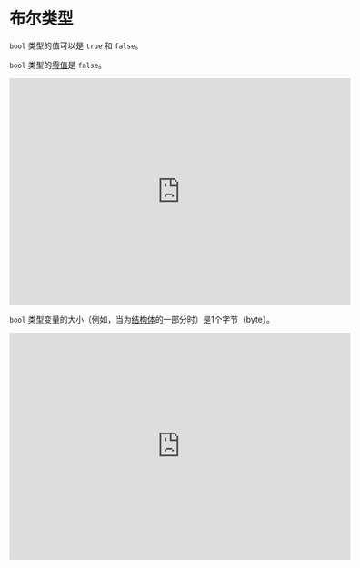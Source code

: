 # 布尔类型

`bool` 类型的值可以是 `true` 和 `false`。

`bool` 类型的[零值](zero-values.md)是 `false`。

<iframe src='https://glot.io/snippets/fapbqdlyqx/embed' frameborder='0' scrolling='no' sandbox='allow-forms allow-pointer-lock allow-popups allow-same-origin allow-scripts' width='600' height='400'></iframe>

`bool` 类型变量的大小（例如，当为[结构体](structures.md)的一部分时）是1个字节（byte）。

<iframe src='https://glot.io/snippets/fapbqelw7z/embed' frameborder='0' scrolling='no' sandbox='allow-forms allow-pointer-lock allow-popups allow-same-origin allow-scripts' width='600' height='400'></iframe>
